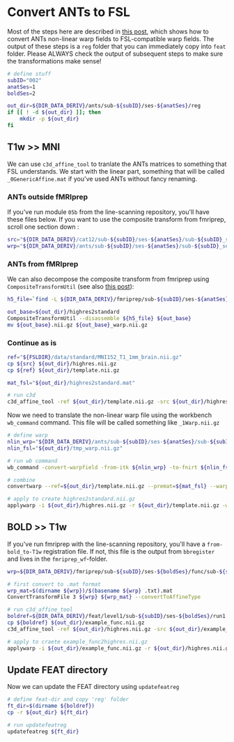 # Convert ANTs to FSL

Most of the steps here are described in [this post](https://github.com/ANTsX/ANTs/issues/1293#issuecomment-1020242837), which shows how to convert ANTs non-linear warp fields to FSL-compatible warp fields. The output of these steps is a `reg` folder that you can immediately copy into `feat` folder. Please ALWAYS check the output of subsequent steps to make sure the transformations make sense! 

```bash
# define stuff
subID="002"
anatSes=1
boldSes=2

out_dir=${DIR_DATA_DERIV}/ants/sub-${subID}/ses-${anatSes}/reg
if [[ ! -d ${out_dir} ]]; then
    mkdir -p ${out_dir}
fi  
```

## T1w >> MNI
We can use `c3d_affine_tool` to tranlate the ANTs matrices to something that FSL understands. We start with the linear part, something that will be called `_0GenericAffine.mat` if you've used ANTs without fancy renaming.

### ANTs outside fMRIprep
If you've run module `05b` from the line-scanning repository, you'll have these files below. If you want to use the composite transform from fmriprep, scroll one section down :

```bash
src="${DIR_DATA_DERIV}/cat12/sub-${subID}/ses-${anatSes}/sub-${subID}_ses-${anatSes}_acq-MP2RAGE_T1w.nii.gz"
wrp="${DIR_DATA_DERIV}/ants/sub-${subID}/ses-${anatSes}/sub-${subID}_ses-${anatSes}_from-MNI152NLin6Asym_to-T1w_mode-image_xfm.mat"
```

### ANTs from fMRIprep
We can also decompose the composite transform from fmriprep using `CompositeTransformUtil` (see also [this post](https://neurostars.org/t/extracting-individual-transforms-from-composite-h5-files-fmriprep/2215/12)):

```bash
h5_file=`find -L ${DIR_DATA_DERIV}/fmriprep/sub-${subID}/ses-${anatSes}/anat -type f -name "*from-T1w_to-MNI152NLin6Asym*" -and -name "*.h5"`

out_base=${out_dir}/highres2standard
CompositeTransformUtil --disassemble ${h5_file} ${out_base}
mv ${out_base}.nii.gz ${out_base}_warp.nii.gz
``` 

### Continue as is
```bash
ref="${FSLDIR}/data/standard/MNI152_T1_1mm_brain.nii.gz"
cp ${src} ${out_dir}/highres.nii.gz
cp ${ref} ${out_dir}/template.nii.gz

mat_fsl="${out_dir}/highres2standard.mat"

# run c3d
c3d_affine_tool -ref ${out_dir}/template.nii.gz -src ${out_dir}/highres.nii.gz -itk ${wrp} -ras2fsl -o ${mat_fsl}
```

Now we need to translate the non-linear warp file using the workbench `wb_command` command. This file will be called something like `_1Warp.nii.gz`
```bash
# define warp
nlin_wrp="${DIR_DATA_DERIV}/ants/sub-${subID}/ses-${anatSes}/sub-${subID}_ses-${anatSes}_from-MNI152NLin6Asym_to-T1w_mode-image_warp.nii.gz"
nlin_fsl="${out_dir}/tmp_warp.nii.gz"

# run wb command
wb_command -convert-warpfield -from-itk ${nlin_wrp} -to-fnirt ${nlin_fsl} ${out_dir}/template.nii.gz

# combine
convertwarp --ref=${out_dir}/template.nii.gz --premat=${mat_fsl} --warp1=${nlin_fsl} --out=${out_dir}/highres2standard_warp.nii.gz

# apply to create highres2standard.nii.gz
applywarp -i ${out_dir}/highres.nii.gz -r ${out_dir}/template.nii.gz -w ${out_dir}/highres2standard_warp.nii.gz -o ${out_dir}/highres2standard.nii.gz
```

## BOLD >> T1w
If you've run fmriprep with the line-scanning repository, you'll have a `from-bold_to-T1w` registration file. If not, this file is the output from `bbregister` and lives in the `fmriprep_wf`-folder.

```bash
wrp=${DIR_DATA_DERIV}/fmriprep/sub-${subID}/ses-${boldSes}/func/sub-${subID}_ses-${boldSes}_task-RBL_acq-3DEPI_run-1_from-bold_to-T1w_mode-image_xfm.txt

# first convert to .mat format
wrp_mat=$(dirname ${wrp})/$(basename ${wrp} .txt).mat
ConvertTransformFile 3 ${wrp} ${wrp_mat} --convertToAffineType

# run c3d_affine_tool
boldref=${DIR_DATA_DERIV}/feat/level1/sub-${subID}/ses-${boldSes}/run1.feat/example_func.nii.gz
cp ${boldref} ${out_dir}/example_func.nii.gz
c3d_affine_tool -ref ${out_dir}/highres.nii.gz -src ${out_dir}/example_func.nii.gz -itk ${wrp_mat} -ras2fsl -o ${out_dir}/example_func2highres.mat

# apply to craete example_func2highres.nii.gz
applywarp -i ${out_dir}/example_func.nii.gz -r ${out_dir}/highres.nii.gz --postmat=${out_dir}/example_func2highres.mat -o ${out_dir}/example_func2highres.nii.gz
```

## Update FEAT directory
Now we can update the FEAT directory using `updatefeatreg`

```bash
# define feat-dir and copy 'reg' folder
ft_dir=$(dirname ${boldref})
cp -r ${out_dir} ${ft_dir}

# run updatefeatreg
updatefeatreg ${ft_dir}
```
